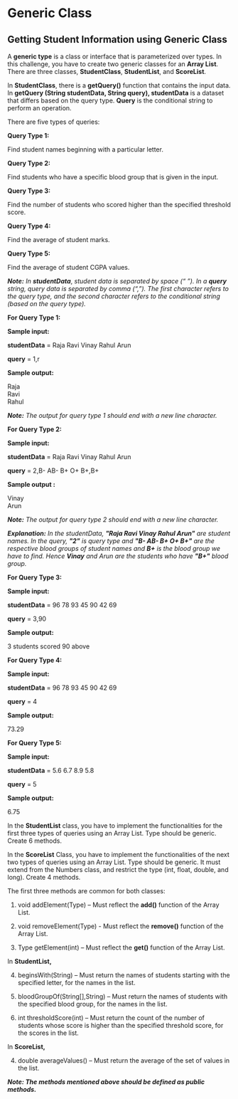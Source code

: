 # Generic Class

## Getting Student Information using Generic Class

A **generic type** is a class or interface that is parameterized over types. In this challenge, you have to create two generic classes for an **Array List**. There are three classes, **StudentClass**, **StudentList**, and **ScoreList**.

In **StudentClass**, there is a **getQuery()** function that contains the input data. In **getQuery (String studentData, String query), studentData** is a dataset that differs based on the query type. **Query** is the conditional string to perform an operation.

There are five types of queries:

**Query Type 1:**

Find student names beginning with a particular letter.

**Query Type 2:**

Find students who have a specific blood group that is given in the input.

**Query Type 3:**

Find the number of students who scored higher than the specified threshold score.

**Query Type 4:**

Find the average of student marks.

**Query Type 5:**

Find the average of student CGPA values.

**_Note:_** _In_ **_studentData_**, _student data is separated by space (“ ”). In a_ **_query_** _string, query data is separated by comma (“,”). The first character refers to the query type, and the second character refers to the conditional string (based on the query type)._

**For Query Type 1:**

**Sample input:**

**studentData** = Raja Ravi Vinay Rahul Arun

**query** = 1,r

**Sample output:**

Raja  
Ravi  
Rahul

**_Note:_** _The output for query type 1 should end with a new line character._

**For Query Type 2:**

**Sample input:**

**studentData** = Raja Ravi Vinay Rahul Arun

**query** = 2,B- AB- B+ O+ B+,B+

**Sample output :**

Vinay  
Arun

**_Note:_** _The output for query type 2 should end with a new line character._

**_Explanation:_** _In the studentData,_ **_"Raja Ravi Vinay Rahul Arun"_** _are student names. In the query,_ **_"2"_** _is query type and_ **_"B- AB- B+ O+ B+"_** _are the respective blood groups of student names and_ **_B+_** _is the blood group we have to find. Hence_ **_Vinay_** _and Arun are the students who have_ **_"B+"_** _blood group._

**For Query Type 3:**

**Sample input:**

**studentData** = 96 78 93 45 90 42 69

**query** = 3,90

**Sample output:**

3 students scored 90 above

**For Query Type 4:**

**Sample input:**

**studentData** = 96 78 93 45 90 42 69

**query** = 4

**Sample output:**

73.29

**For Query Type 5:**

**Sample input:**

**studentData** = 5.6 6.7 8.9 5.8

**query** = 5

**Sample output:**

6.75

In the **StudentList** class, you have to implement the functionalities for the first three types of queries using an Array List. Type should be generic. Create 6 methods.

In the **ScoreList** Class, you have to implement the functionalities of the next two types of queries using an Array List. Type should be generic. It must extend from the Numbers class, and restrict the type (int, float, double, and long). Create 4 methods.

The first three methods are common for both classes:

1.  void addElement(Type) – Must reflect the **add()** function of the Array List.

2.  void removeElement(Type) - Must reflect the **remove()** function of the Array List.

3.  Type getElement(int) – Must reflect the **get()** function of the Array List.

In **StudentList,**

4. beginsWith(String) – Must return the names of students starting with the specified letter, for the names in the list.

5. bloodGroupOf(String[],String) – Must return the names of students with the specified blood group, for the names in the list.

6. int thresholdScore(int) – Must return the count of the number of students whose score is higher than the specified threshold score, for the scores in the list.

In **ScoreList,**

4.  double averageValues() – Must return the average of the set of values in the list.

**_Note: The methods mentioned above should be defined as public methods._**
